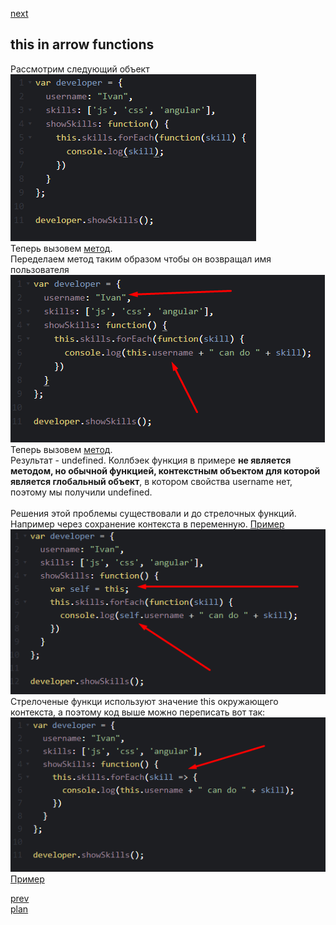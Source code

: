 <a href="04.md">next</a>

<h2>this in arrow functions</h2>

<div>
Рассмотрим следующий объект
</div>

<div>
<img src="./media/03-1.png">
</div>

<div>
Теперь вызовем <a href="https://codepen.io/paawel/pen/exxQee?editors=0012">метод</a>.
</div>

<div>
Переделаем метод таким образом чтобы он возвращал имя пользователя
</div>

<div>
<img src="./media/03-2.png">
</div>

<div>
Теперь вызовем <a href="https://codepen.io/paawel/pen/gqqQvO?editors=0011">метод</a>.
</div>

<div>
Результат - undefined.
Коллбэек функция в примере <strong>не является методом, но обычной функцией, контекстным объектом для которой является глобальный объект</strong>,
в котором свойства username нет, поэтому мы получили undefined.
</div>

<br/>

<div>
Решения этой проблемы существовали и до стрелочных функций.
Например через сохранение контекста в переменную.
<a href="https://codepen.io/paawel/pen/YBBRdm?editors=0012">Пример</a>

<div>
<img src="./media/03-3.png">
</div>
</div>

<div>
Стрелоченые функци используют значение this окружающего контекста, а поэтому код выше можно переписать вот так:

<div>
<img src="./media/03-4.png">
</div>
<a href="https://codepen.io/paawel/pen/VggVJZ?editors=0002">Пример</a>
</div>

<a href="01.md">prev</a>
<br/>
<a href="00.md">plan</a>
